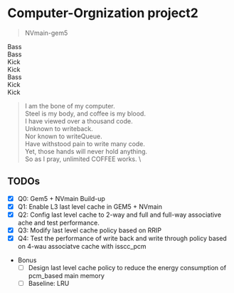 # Computer-Orgnization project2
> NVmain-gem5

Bass \
    Bass \
        Kick \
            Kick \
                Bass \
                    Kick \
                        Kick 
> I am the bone of my computer.   \
> Steel is my body, and coffee is my blood.  \
> I have viewed over a thousand code.  \
> Unknown to writeback.  \
> Nor known to writeQueue.  \
> Have withstood pain to write many code.  \
> Yet, those hands will never hold anything.  \
> So as I pray, unlimited COFFEE works.  \

## TODOs
- [x] Q0: Gem5 + NVmain Build-up
- [x] Q1: Enable L3 last level cache in GEM5 + NVmain
- [x] Q2: Config last level cache to 2-way and full and full-way associative ache and test performance.
- [x] Q3: Modify last level cache policy based on RRIP
- [x] Q4: Test the performance of write back and write through policy based on 4-wau associatve cache with isscc_pcm
- Bonus
    - [ ] Design last level cache policy to reduce the energy consumption of pcm_based main memory
    - [ ] Baseline: LRU